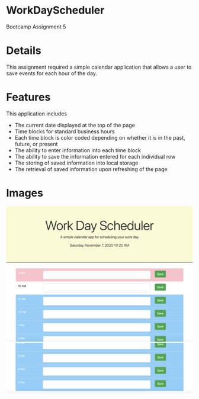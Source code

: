 # WorkDayScheduler
Bootcamp Assignment 5 

# Details
This assignment required a simple calendar application that allows a user to save events for each hour of the day.

# Features
This application includes
- The current date displayed at the top of the page
- Time blocks for standard business hours
- Each time block is color coded depending on whether it is in the past, future, or present
- The ability to enter information into each time block 
- The ability to save the information entered for each individual row
- The storing of saved information into local storage
- The retrieval of saved information upon refreshing of the page 

# Images
<img src='images/Screen Shot 2020-11-07 at 10.20.57 AM.png'>
<img src='images/Screen Shot 2020-11-07 at 10.21.10 AM.png'>